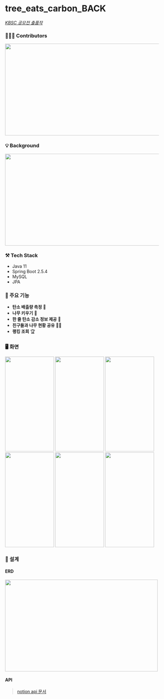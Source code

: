 # tree_eats_carbon_BACK
*[KBSC 공모전 출품작](http://www.kbsccoding.com/board/contest.php)*   

### 👩🏻‍💻 Contributors 
<img src="https://user-images.githubusercontent.com/50178026/135748547-bcb89442-1be3-453e-b532-1c5205bc38f0.png" width="650" height="300"/>  

### 💡 Background
<img src="https://user-images.githubusercontent.com/50178026/135747946-8ecc744c-e67d-4cd4-8f1f-81df509d59c2.png" width="650" height="300"/>



### ⚒️ Tech Stack

- Java 11
- Spring Boot 2.5.4
- MySQL
- JPA 

### 🌿 주요 기능
- **탄소 배출량 측정** 🚙   
- **나무 키우기** 🌲 
- **한 줄 탄소 감소 정보 제공** 📄     
- **친구들과 나무 현황 공유** 👯‍♂️    
- **랭킹 조회** 🏆  


### 🖥 화면

<img src="https://user-images.githubusercontent.com/50178026/135751802-cf236bfd-9e4d-44a9-832b-d2b1c007c054.png" width="160" height="310"/> <img src="https://user-images.githubusercontent.com/50178026/135756356-2f0d37b3-355b-4e29-857b-7b903b683672.png" width="160" height="310"/> <img src="https://user-images.githubusercontent.com/50178026/135751004-d4fc9bfb-82a5-4e64-b965-4a2584eb6b8a.png" width="160" height="310"/>   
<img src="https://user-images.githubusercontent.com/50178026/135756164-08d4f8a6-1f4a-4379-a109-f12e2ed1511b.png" width="160" height="310"/> 
 <img src="https://user-images.githubusercontent.com/50178026/135751079-dc0c750a-b62d-472e-b777-6d6a09e3e5af.png" width="160" height="310"/> <img src="https://user-images.githubusercontent.com/50178026/135750998-32c16ac0-61bd-4ba2-88e0-bc4b56ef1150.png" width="160" height="310"/> 
### 📄 설계
#### ERD
<img src="https://user-images.githubusercontent.com/50178026/135740762-faab8c00-9e1a-4acc-baec-fd8e2c10966d.png" width="500" height="300"/>  

#### API
> [notion api 문서](https://panoramic-chicory-a8e.notion.site/API-8f37dd4dbaae481c8c770f906a822c7e)
